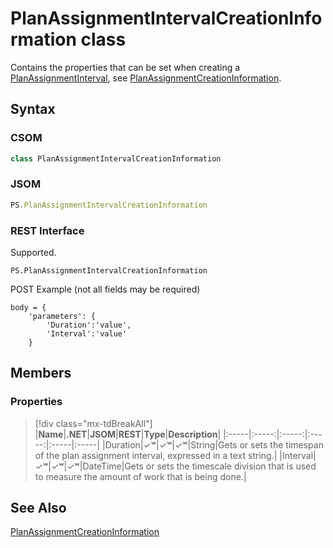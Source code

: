 [comment]: # (Name:PlanAssignmentIntervalCreationInformation)
[comment]: # (Name:Microsoft.ProjectServer.PlanAssignmentIntervalCreationInformation)
[comment]: # (Type:class)
[comment]: # (Status:Verified)

# <a name="name"></a>PlanAssignmentIntervalCreationInformation class

<a name="description"></a>Contains the properties that can be set when creating a [PlanAssignmentInterval](PlanAssignmentInterval.md), see [PlanAssignmentCreationInformation](PlanAssignmentCreationInformation.md).

## <a name="syntax"></a>Syntax

### CSOM

```cs
class PlanAssignmentIntervalCreationInformation 
```
### JSOM

```javascript
PS.PlanAssignmentIntervalCreationInformation
```
### REST Interface

Supported.

```
PS.PlanAssignmentIntervalCreationInformation

```
POST Example (not all fields may be required)
```
body = {
	'parameters': {
		'Duration':'value', 
		'Interval':'value'		
	}
```

## <a name="members"></a>Members

### <a name="properties"></a>Properties
> [!div class="mx-tdBreakAll"]
|**Name**|**.NET**|**JSOM**|**REST**|**Type**|**Description**|
|:-----|:-----:|:-----:|:-----:|:-----|:-----|
|<a name="Duration"></a>Duration|&#x2713;&#x02B7;|&#x2713;&#x02B7;|&#x2713;&#x02B7;|String|Gets or sets the timespan of the plan assignment interval, expressed in a text string.|
|<a name="Interval"></a>Interval|&#x2713;&#x02B7;|&#x2713;&#x02B7;|&#x2713;&#x02B7;|DateTime|Gets or sets the timescale division that is used to measure the amount of work that is being done.|

## <a name="seeAlso"></a>See Also

[PlanAssignmentCreationInformation](PlanAssignmentCreationInformation.md)
